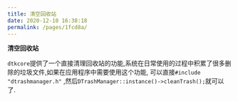 ```yaml
---
title: 清空回收站
date: 2020-12-10 16:38:18
permalink: /pages/1fcd8a/
---
```

**清空回收站**

`dtkcore`提供了一个直接清理回收站的功能,系统在日常使用的过程中积累了很多删除的垃圾文件,如果在应用程序中需要使用这个功能, 可以直接`#include "dtrashmanager.h"` ,然后`DTrashManager::instance()->cleanTrash();`就可以了.